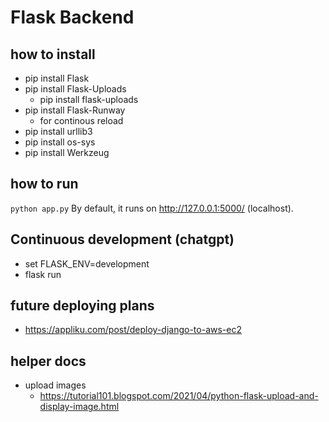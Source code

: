 # Flask Backend

## how to install

* pip install Flask
* pip install Flask-Uploads
    - pip install flask-uploads
* pip install Flask-Runway
    * for continous reload
* pip install urllib3
* pip install os-sys
* pip install Werkzeug



## how to run

`python app.py`
By default, it runs on http://127.0.0.1:5000/ (localhost).

## Continuous development (chatgpt)
* set FLASK_ENV=development
* flask run

## future deploying plans

* https://appliku.com/post/deploy-django-to-aws-ec2



## helper docs
* upload images
    * https://tutorial101.blogspot.com/2021/04/python-flask-upload-and-display-image.html

